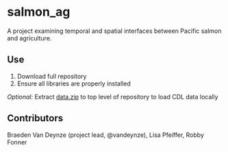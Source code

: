 # salmon_ag
A project examining temporal and spatial interfaces between Pacific salmon and agriculture.

## Use
1. Download full repository  
2. Ensure all libraries are properly installed  

*Optional:* Extract [data.zip](https://figshare.com/s/b43eca3125bb4bf5a924) to top level of repository to load CDL data locally

## Contributors
Braeden Van Deynze (project lead, @vandeynze), Lisa Pfeiffer, Robby Fonner